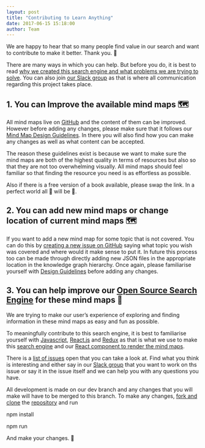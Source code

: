 ```yaml
---
layout: post
title: "Contributing to Learn Anything"
date: 2017-06-15 15:18:00
author: Team
---
```


We are happy to hear that so many people find value in our search and want to contribute to make it better. Thank you. 💙

There are many ways in which you can help. But before you do, it is best to read [why we created this search engine and what problems we are trying to solve](https://learn-anything.github.io/future/2017/05/27/future-of-learning.html). You can also join [our Slack group](https://knowledge-map.slack.com/shared_invite/MTgxNTYzMjIzNjM5LTE0OTQzMzA4MDAtYzY1YWY0ZDc0NQ) as that is where all communication regarding this project takes place.

## 1. You can Improve the available mind maps 🗺

All mind maps live on [GitHub](https://github.com/nikitavoloboev/learn-anything) and the content of them can be improved. However before adding any changes, please make sure that it follows our [Mind Map Design Guidelines](https://learn-anything.github.io/2017/06/15/mind-map-design.html). In there you will also find how you can make any changes as well as what content can be accepted.

The reason these guidelines exist is because we want to make sure the mind maps are both of the highest quality in terms of resources but also so that they are not too overwhelming visually. All mind maps should feel familiar so that finding the resource you need is as effortless as possible.

Also if there is a free version of a book available, please swap the link. In a perfect world all 📕 will be 📖.

## 2. You can add new mind maps or change location of current mind maps 🗺

If you want to add a new mind map for some topic that is not covered. You can do this by [creating a new issue on GitHub](https://github.com/nikitavoloboev/learn-anything/issues/new) saying what topic you wish was covered and where would it make sense to put it. In future this process too can be made through directly adding new JSON files in the appropriate location in the knowledge graph hierarchy. Once again, please familiarise yourself with [Design Guidelines](https://learn-anything.github.io/2017/06/15/mind-map-design.html) before adding any changes.

## 3. You can help improve our [Open Source Search Engine](https://github.com/learn-anything/search-engine) for these mind maps 🔎

We are trying to make our user’s experience of exploring and finding information in these mind maps as easy and fun as possible.

To meaningfully contribute to this search engine, it is best to familiarise yourself with [Javascript](https://learn-anything.xyz/programming/programming_languages/javascript), [React.js](https://learn-anything.xyz/web_development/javascript_libraries/react) and [Redux](https://learn-anything.xyz/web_development/javascript_libraries/redux) as that is what we use to make this [search engine](https://github.com/learn-anything/search-engine) and our [React component to render the mind maps](https://github.com/learn-anything/react-mindmap).

There is a [list of issues](https://github.com/learn-anything/search-engine/issues) open that you can take a look at. Find what you think is interesting and either say in our [Slack group](https://knowledge-map.slack.com/shared_invite/MTgxNTYzMjIzNjM5LTE0OTQzMzA4MDAtYzY1YWY0ZDc0NQ) that you want to work on ths issue or say it in the issue itself and we can help you with any questions you have.

All development is made on our dev branch and any changes that you will make will have to be merged to this branch. To make any changes, [fork and clone](https://help.github.com/articles/fork-a-repo/) the [repository](https://github.com/learn-anything/search-engine) and run

npm install

npm run

And make your changes. 🎊





